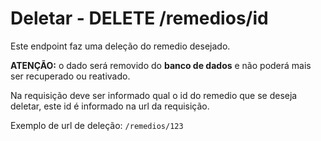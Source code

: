 # Deletar -  DELETE /remedios/id

Este endpoint faz uma deleção do remedio desejado.

**ATENÇÃO:** o dado será removido do **banco de dados** e não poderá mais ser recuperado ou reativado.

Na requisição deve ser informado qual o id do remedio que se deseja deletar, este id é informado na url da requisição.

Exemplo de url de deleção:
`/remedios/123`
